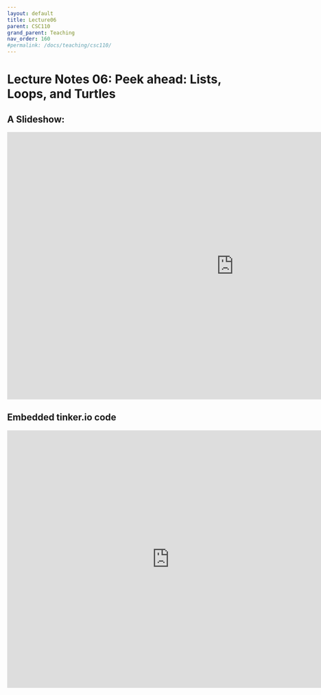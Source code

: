 ```yaml
---
layout: default
title: Lecture06
parent: CSC110
grand_parent: Teaching
nav_order: 160
#permalink: /docs/teaching/csc110/
---  
```

  

Lecture Notes 06: Peek ahead: Lists, Loops, and Turtles
===========================================



A Slideshow:
---------------



<iframe src="https://docs.google.com/presentation/d/e/2PACX-1vR3F-8NI5TPus4FUmYkRp2vkTuasvilPE7yTp-7cSEDjQtQqEesjLJ63mWK1A5Aj98F988pK8IUGEUW/embed?start=false&loop=false&delayms=60000" frameborder="0" width="1055" height="623" allowfullscreen="true" mozallowfullscreen="true" webkitallowfullscreen="true"></iframe>


Embedded tinker.io code
-------------------

<iframe src="https://trinket.io/embed/python/290f6f0c88?showInstructions=true" width="150%" height="600" frameborder="0" marginwidth="0" marginheight="0" allowfullscreen></iframe>